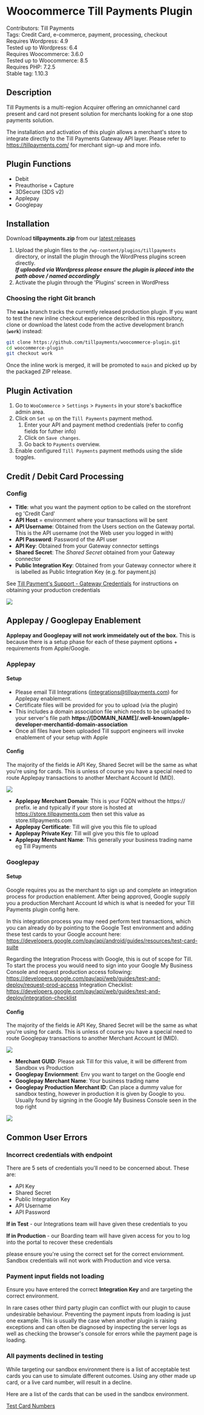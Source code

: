 # Woocommerce Till Payments Plugin

Contributors: Till Payments\
Tags: Credit Card, e-commerce, payment, processing, checkout\
Requires Wordpress: 4.9\
Tested up to Wordpress: 6.4\
Requires Woocommerce: 3.6.0\
Tested up to Woocommerce: 8.5\
Requires PHP: 7.2.5\
Stable tag: 1.10.3

## Description

Till Payments is a multi-region Acquirer offering an omnichannel card present and card not present solution for merchants looking for a one stop payments solution.

The installation and activation of this plugin allows a merchant's store to integrate directly to the Till Payments Gateway API layer.
Please refer to https://tillpayments.com/ for merchant sign-up and more info.

## Plugin Functions

- Debit
- Preauthorise + Capture
- 3DSecure (3DS v2)
- Applepay
- Googlepay

## Installation

Download **tillpayments.zip** from our [latest releases](https://github.com/tillpayments/woocommerce-plugin/releases/latest)

1. Upload the plugin files to the `/wp-content/plugins/tillpayments` directory, or install the plugin through the WordPress plugins screen directly.  
   ***If uploaded via Wordpress please ensure the plugin is placed into the path above / named accordingly***
1. Activate the plugin through the 'Plugins' screen in WordPress

### Choosing the right Git branch

The **`main`** branch tracks the currently released production plugin. If you want to test the new inline checkout experience described in this repository, clone or download the latest code from the active development branch (**`work`**) instead:

```bash
git clone https://github.com/tillpayments/woocommerce-plugin.git
cd woocommerce-plugin
git checkout work
```

Once the inline work is merged, it will be promoted to `main` and picked up by the packaged ZIP release.

## Plugin Activation

1. Go to `WooCommerce` > `Settings` > `Payments` in your store's backoffice admin area.
1. Click on `Set up` on the `Till Payments` payment method.
   1. Enter your API and payment method credentials (refer to config fields for futher info)
   1. Click on `Save changes`.
   1. Go back to `Payments` overview.
1. Enable configured `Till Payments` payment methods using the slide toggles.

## Credit / Debit Card Processing

### Config

- **Title**: what you want the payment option to be called on the storefront eg 'Credit Card'
- **API Host** = environment where your transactions will be sent
- **API Username**: Obtained from the Users section on the Gateway portal. This is the API username (not the Web user you logged in with)
- **API Password**: Password of the API user
- **API Key**: Obtained from your Gateway connector settings
- **Shared Secret**: The _Shared Secret_ obtained from your Gateway connector
- **Public Integration Key**: Obtained from your Gateway connector where it is labelled as Public Integration Key (e.g. for payment.js)

See [Till Payment's Support - Gateway Credentials](https://support.tillpayments.com/hc/en-us/articles/6694543251215-Till-Payments-Gateway-Credentials) for instructions on obtaining your production credentials

![](./config_screenshot.png)

## Applepay / Googlepay Enablement

**Applepay and Googlepay will not work immeidately out of the box.**
This is because there is a setup phase for each of these payment options + requirements from Apple/Google.

### Applepay

#### Setup

- Please email Till Integrations (integrations@tillpayments.com) for Applepay enablement.
- Certificate files will be provided for you to upload (via the plugin)
- This includes a domain association file which needs to be uploaded to your server's file path **https://[DOMAIN_NAME]/.well-known/apple-developer-merchantid-domain-association**
- Once all files have been uploaded Till support engineers will invoke enablement of your setup with Apple

#### Config

The majority of the fields ie API Key, Shared Secret will be the same as what you're using for cards. This is unless of course you have a special need to route Applepay transactions to another Merchant Account Id (MID).

![](./config_screen_apple.png)

- **Applepay Merchant Domain**: This is your FQDN without the https:// prefix. ie and typically if your store is hosted at https://store.tillpayments.com then set this value as store.tillpayments.com
- **Applepay Certificate**: Till will give you this file to upload
- **Applepay Private Key**: Till will give you this file to upload
- **Applepay Merchant Name**: This generally your business trading name eg Till Payments

### Googlepay

#### Setup

Google requires you as the merchant to sign up and complete an integration process for production enablement. After being approved, Google supply you a production Merchant Account Id which is what is needed for your Till Payments plugin config here.

In this integration process you may need perform test transactions, which you can already do by pointing to the Google Test environment and adding these test cards to your Google account here:
https://developers.google.com/pay/api/android/guides/resources/test-card-suite

Regarding the Integration Process with Google, this is out of scope for Till. To start the process you would need to sign into your Google My Business Console and request production access following:
https://developers.google.com/pay/api/web/guides/test-and-deploy/request-prod-access
Integration Checklist:
https://developers.google.com/pay/api/web/guides/test-and-deploy/integration-checklist

#### Config

The majority of the fields ie API Key, Shared Secret will be the same as what you're using for cards. This is unless of course you have a special need to route Googlepay transactions to another Merchant Account Id (MID).

![](./config_screen_google.png)

- **Merchant GUID**: Please ask Till for this value, it will be different from Sandbox vs Production
- **Googlepay Enviornment**: Env you want to target on the Google end
- **Googlepay Merchant Name**: Your business trading name
- **Googlepay Production Merchant ID**: Can place a dummy value for sandbox testing, however in production it is given by Google to you. Usually found by signing in the Google My Business Console seen in the top right

![](./google_mid.png)

## Common User Errors

### Incorrect credentials with endpoint

There are 5 sets of credentials you'll need to be concerned about.
These are:

- API Key
- Shared Secret
- Public Integration Key
- API Username
- API Password

**If in Test** - our Integrations team will have given these credentials to you

**If in Production** - our Boarding team will have given access for you to log into the portal to recover these credentials

please ensure you're using the correct set for the correct enviornment. Sandbox credentials will not work with Production and vice versa.

### Payment input fields not loading

Ensure you have entered the correct **Integration Key** and are targeting the correct environment.

In rare cases other third party plugin can conflict with our plugin to cause undesirable behaviour. Preventing the payment inputs from loading is just one example. This is usually the case when another plugin is raising exceptions and can often be diagnosed by inspecting the server logs as well as checking the browser's console for errors while the payment page is loading.

### All payments declined in testing

While targeting our sandbox environment there is a list of acceptable test cards you can use to simulate different outcomes. Using any other made up card, or a live card number, will result in a decline.

Here are a list of the cards that can be used in the sandbox environment.

[Test Card Numbers](https://gateway.tillpayments.com/documentation/connectors#simulator-testing-connector-test-data)
